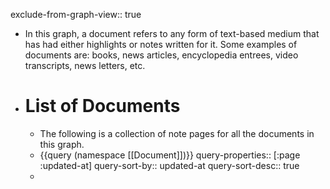 exclude-from-graph-view:: true

- In this graph, a document refers to any form of text-based medium that has had either highlights or notes written for it. Some examples of documents are: books, news articles, encyclopedia entrees, video transcripts, news letters, etc.
- # List of Documents
	- The following is a collection of note pages for all the documents in this graph.
	- {{query (namespace [[Document]])}}
	  query-properties:: [:page :updated-at]
	  query-sort-by:: updated-at
	  query-sort-desc:: true
	-